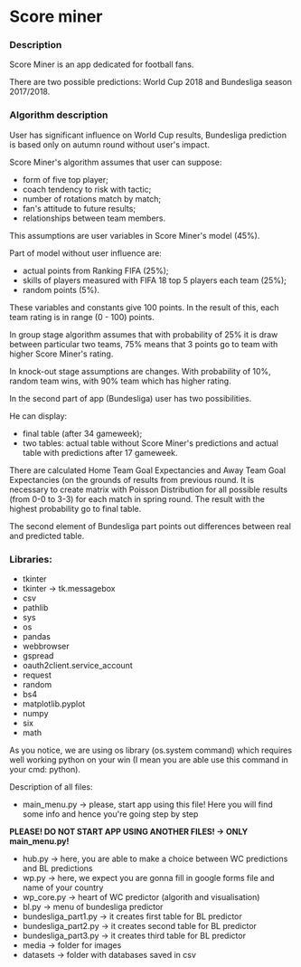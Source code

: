 # Score miner

### Description
Score Miner is an app dedicated for football fans. 

There are two possible predictions: World Cup 2018 and Bundesliga season 2017/2018.


### Algorithm description
User has significant influence on World Cup results, Bundesliga prediction is based only on autumn round without user's impact.

Score Miner's algorithm assumes that user can suppose: 
  * form of five top player;
  * coach tendency to risk with tactic;
  *	number of rotations match by match;
  *	fan's attitude to future results;
  *	relationships between team members.
 
This assumptions are user variables in Score Miner's model (45%).

Part of model without user influence are:
  *	actual points from Ranking FIFA (25%);
  *	skills of players measured with FIFA 18 top 5 players each team (25%);
  *	random points (5%).
  
These variables and constants give 100 points. In the result of this, each team rating is in range (0 - 100) points.

In group stage algorithm assumes that with probability of 25% it is draw between particular two teams, 75% means that 3 points go to team with higher Score Miner's rating.

In knock-out stage assumptions are changes. With probability of 10%, random team wins, with 90% team which has higher rating.

In the second part of app (Bundesliga) user has two possibilities.

He can display:
  *	final table (after 34 gameweek);
  *	two tables: actual table without Score Miner's predictions and actual table with predictions after 17 gameweek.
  
There are calculated Home Team Goal Expectancies and Away Team Goal Expectancies (on the grounds of results from previous round. 
It is necessary to create matrix with Poisson Distribution for all possible results (from 0-0 to 3-3) for each match in spring round. 
The result with the highest probability go to final table.

The second element of Bundesliga part points out differences between real and predicted table.


### Libraries: 
* tkinter
* tkinter -> tk.messagebox
* csv
* pathlib
* sys
* os
* pandas
* webbrowser
* gspread
* oauth2client.service_account
* request
* random
* bs4
* matplotlib.pyplot
* numpy
* six
* math

As you notice, we are using os library (os.system command) which requires well working python on your win (I mean you are able use this command in your cmd: python).

Description of all files:
* main_menu.py -> please, start app using this file! Here you will find some info and hence you're going step by step

**PLEASE! DO NOT START APP USING ANOTHER FILES! -> ONLY main_menu.py!**

* hub.py -> here, you are able to make a choice between WC predictions and BL predictions
* wp.py -> here, we expect you are gonna fill in google forms file and name of your country
* wp_core.py -> heart of WC predictor (algorith and visualisation)
* bl.py -> menu of bundesliga predictor
* bundesliga_part1.py -> it creates first table for BL predictor
* bundesliga_part2.py -> it creates second table for BL predictor
* bundesliga_part3.py -> it creates third table for BL predictor
* media -> folder for images
* datasets -> folder with databases saved in csv

